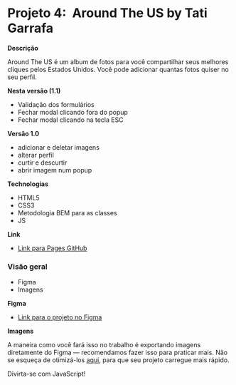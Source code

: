# Projeto 4:  Around The US by Tati Garrafa

**Descrição**

Around The US é um album de fotos para você compartilhar seus melhores cliques pelos Estados Unidos. Você pode adicionar quantas fotos quiser no seu perfil.

**Nesta versão (1.1)**

- Validação dos formulários
- Fechar modal clicando fora do popup
- Fechar modal clicando na tecla ESC

**Versão 1.0**

- adicionar e deletar imagens
- alterar perfil
- curtir e descurtir
- abrir imagem num popup

**Technologias**

- HTML5
- CSS3
- Metodologia BEM para as classes
- JS

**Link**

- [Link para Pages GitHub](https://garrafatati.github.io/web_project_4_ptbr/index.html)

### Visão geral

- Figma
- Imagens

**Figma**

- [Link para o projeto no Figma](https://www.figma.com/file/XfB6BSINvliub43JgKza1e/WEB.-Sprint-4.-Around-The-U.S.-desktop-%2B-mobile-pt)

**Imagens**

A maneira como você fará isso no trabalho é exportando imagens diretamente do Figma — recomendamos fazer isso para praticar mais. Não se esqueça de otimizá-los [aqui](https://tinypng.com/), para que seu projeto carregue mais rápido.

Divirta-se com JavaScript!
